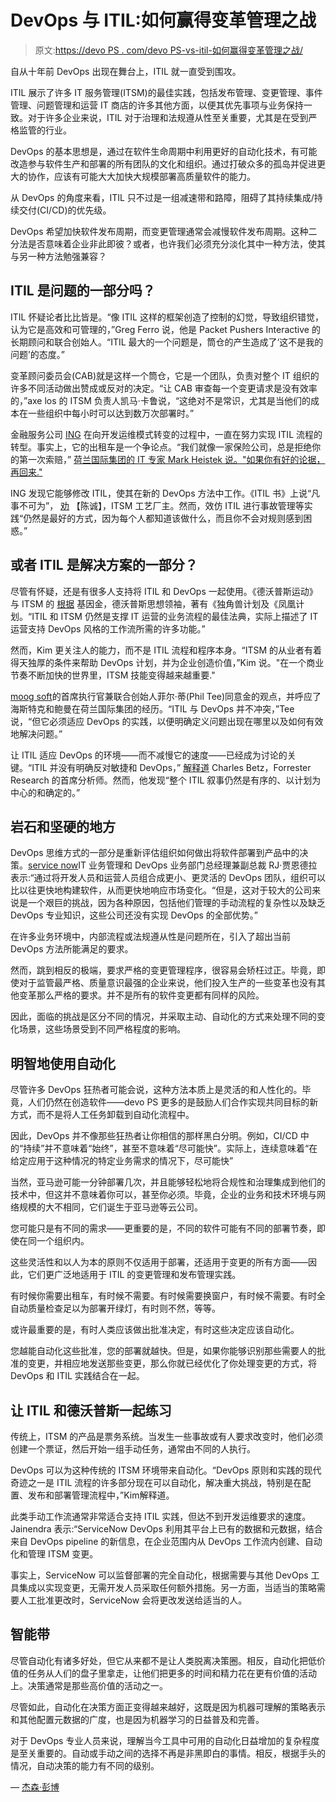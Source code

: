 # DevOps 与 ITIL:如何赢得变革管理之战

> 原文:[https://devo PS . com/devo PS-vs-itil-如何赢得变革管理之战/](https://devops.com/devops-versus-itil-how-to-win-the-battle-over-change-management/)

自从十年前 DevOps 出现在舞台上，ITIL 就一直受到围攻。

ITIL 展示了许多 IT 服务管理(ITSM)的最佳实践，包括发布管理、变更管理、事件管理、问题管理和运营 IT 商店的许多其他方面，以便其优先事项与业务保持一致。对于许多企业来说，ITIL 对于治理和法规遵从性至关重要，尤其是在受到严格监管的行业。

DevOps 的基本思想是，通过在软件生命周期中利用更好的自动化技术，有可能改造参与软件生产和部署的所有团队的文化和组织。通过打破众多的孤岛并促进更大的协作，应该有可能大大加快大规模部署高质量软件的能力。

从 DevOps 的角度来看，ITIL 只不过是一组减速带和路障，阻碍了其持续集成/持续交付(CI/CD)的优先级。

DevOps 希望加快软件发布周期，而变更管理通常会减慢软件发布周期。这种二分法是否意味着企业非此即彼？或者，也许我们必须充分淡化其中一种方法，使其与另一种方法勉强兼容？

## ITIL 是问题的一部分吗？

ITIL 怀疑论者比比皆是。“像 ITIL 这样的框架创造了控制的幻觉，导致组织错觉，认为它是高效和可管理的，”[](http://etherealmind.com/why-i-hate-itil-so-much/)Greg Ferro 说，他是 Packet Pushers Interactive 的长期顾问和联合创始人。“ITIL 最大的一个问题是，筒仓的产生造成了‘这不是我的问题’的态度。”

变革顾问委员会(CAB)就是这样一个筒仓，它是一个团队，负责对整个 IT 组织的许多不同活动做出赞成或反对的决定。“让 CAB 审查每一个变更请求是没有效率的，”[](http://techbeacon.com/devops-itil-two-paths-common-goal)axe los 的 ITSM 负责人凯马·卡鲁说，“这绝对不是常识，尤其是当他们的成本在一些组织中每小时可以达到数万次部署时。”

金融服务公司 [ING](http://www.ing.com) 在向开发运维模式转变的过程中，一直在努力实现 ITIL 流程的转型。事实上，它的出租车是一个争论点。“我们就像一家保险公司，总是拒绝你的第一次索赔，” [荷兰国际集团的 IT 专家 Mark Heistek 说。"如果你有好的论据，再回来."](https://www.youtube.com/watch?v=_dDsdbkSgOc)

ING 发现它能够修改 ITIL，使其在新的 DevOps 方法中工作。《ITIL 书》上说“凡事不可为”， [劝](https://www.youtube.com/watch?v=_dDsdbkSgOc) 【陈诚】，ITSM 工艺厂主。然而，效仿 ITIL 进行事故管理等实践“仍然是最好的方式，因为每个人都知道该做什么，而且你不会对规则感到困惑。”

## 或者 ITIL 是解决方案的一部分？

尽管有怀疑，还是有很多人支持将 ITIL 和 DevOps 一起使用。《德沃普斯运动》与 ITSM 的 [根据](http://www.theitsmreview.com/2014/03/trust-devops-movement-fits-perfectly-itsm/) 基因金，德沃普斯思想领袖，著有《独角兽计划[](https://itrevolution.com/the-unicorn-project/)及《凤凰计划[](https://www.amazon.com/The-Phoenix-Project-Helping-Business/dp/0988262592)。“ITIL 和 ITSM 仍然是支撑 IT 运营的业务流程的最佳法典，实际上描述了 IT 运营支持 DevOps 风格的工作流所需的许多功能。”

然而，Kim 更关注人的能力，而不是 ITIL 流程和程序本身。“ITSM 的从业者有着得天独厚的条件来帮助 DevOps 计划，并为企业创造价值，”Kim 说。"在一个商业节奏不断加快的世界里，ITSM 技能变得越来越重要."

[moog soft](http://www.moogsoft.com)的首席执行官兼联合创始人菲尔·蒂(Phil Tee)同意金的观点，并呼应了海斯特克和鲍曼在荷兰国际集团的经历。“ITIL 与 DevOps 并不冲突，”Tee 说，“但它必须适应 DevOps 的实践，以便明确定义问题出现在哪里以及如何有效地解决问题。”

让 ITIL 适应 DevOps 的环境——而不减慢它的速度——已经成为讨论的关键。“ITIL 并没有明确反对敏捷和 DevOps，” [解释道](http://www.bmc.com/blogs/itil-and-devops-lets-not-paper-over-the-differences/) Charles Betz，Forrester Research 的首席分析师。然而，他发现“整个 ITIL 叙事仍然是有序的、以计划为中心的和确定的。”

## **岩石和坚硬的地方**

DevOps 思维方式的一部分是重新评估组织如何做出将软件部署到产品中的决策。[service now](https://www.servicenow.com/)IT 业务管理和 DevOps 业务部门总经理兼副总裁 RJ·贾恩德拉表示:“通过将开发人员和运营人员组合成更小、更灵活的 DevOps 团队，组织可以比以往更快地构建软件，从而更快地响应市场变化。“但是，这对于较大的公司来说是一个艰巨的挑战，因为各种原因，包括他们管理的手动流程的复杂性以及缺乏 DevOps 专业知识，这些公司还没有实现 DevOps 的全部优势。”

在许多业务环境中，内部流程或法规遵从性是问题所在，引入了超出当前 DevOps 方法所能满足的要求。

然而，跳到相反的极端，要求严格的变更管理程序，很容易会矫枉过正。毕竟，即使对于监管最严格、质量意识最强的企业来说，他们投入生产的一些变革也没有其他变革那么严格的要求。并不是所有的软件变更都有同样的风险。

因此，面临的挑战是区分不同的情况，并采取主动、自动化的方式来处理不同的变化场景，这些场景受到不同严格程度的影响。

## **明智地使用自动化**

尽管许多 DevOps 狂热者可能会说，这种方法本质上是灵活的和人性化的。毕竟，人们仍然在创造软件——devo PS 更多的是鼓励人们合作实现共同目标的新方式，而不是将人工任务卸载到自动化流程中。

因此，DevOps 并不像那些狂热者让你相信的那样黑白分明。例如，CI/CD 中的“持续”并不意味着“始终”，甚至不意味着“尽可能快”。实际上，连续意味着“在给定应用于这种情况的特定业务需求的情况下，尽可能快”

当然，亚马逊可能一分钟部署几次，并且能够轻松地将合规性和治理集成到他们的技术中，但这并不意味着你可以，甚至你必须。毕竟，企业的业务和技术环境与网络规模的大不相同，它们诞生于亚马逊等云公司。

您可能只是有不同的需求——更重要的是，不同的软件可能有不同的部署节奏，即使在同一个组织内。

这些灵活性和以人为本的原则不仅适用于部署，还适用于变更的所有方面——因此，它们更广泛地适用于 ITIL 的变更管理和发布管理实践。

有时候你需要出租车，有时候不需要。有时候需要换窗户，有时候不需要。有时全自动质量检查足以为部署开绿灯，有时则不然，等等。

或许最重要的是，有时人类应该做出批准决定，有时这些决定应该自动化。

您越能自动化这些批准，您的部署就越快。但是，如果你能够识别那些需要人的批准的变更，并相应地发送那些变更，那么你就已经优化了你处理变更的方式，将 DevOps 和 ITIL 实践结合在一起。

## **让 ITIL 和德沃普斯一起练习**

传统上，ITSM 的产品是票务系统。当发生一些事故或有人要求改变时，他们必须创建一个票证，然后开始一组手动任务，通常由不同的人执行。

DevOps 可以为这种传统的 ITSM 环境带来自动化。“DevOps 原则和实践的现代奇迹之一是 ITIL 流程的许多部分现在可以自动化，解决重大挑战，特别是在配置、发布和部署管理流程中，”Kim[](https://www.axelos.com/news/blogs/june-2016/integrating-devops-into-the-itil-orthodoxy)解释道。

此类手动工作流通常非常适合支持 ITIL 实践，但达不到开发运维要求的速度。Jainendra 表示:“ServiceNow DevOps 利用其平台上已有的数据和元数据，结合来自 DevOps pipeline 的新信息，在企业范围内从 DevOps 工作流内创建、自动化和管理 ITSM 变更。

事实上，ServiceNow 可以监督部署的完全自动化，根据需要与其他 DevOps 工具集成以实现变更，无需开发人员采取任何额外措施。另一方面，当适当的策略需要人工批准更改时，ServiceNow 会将更改发送给适当的人。

## **智能带**

尽管自动化有诸多好处，但它从来都不是让人类脱离决策圈。相反，自动化把低价值的任务从人们的盘子里拿走，让他们把更多的时间和精力花在更有价值的活动上。决策通常是那些高价值的活动之一。

尽管如此，自动化在决策方面正变得越来越好，这既是因为机器可理解的策略表示和其他配置元数据的广度，也是因为机器学习的日益普及和完善。

对于 DevOps 专业人员来说，理解当今工具中可用的自动化日益增加的复杂程度是至关重要的。自动或手动之间的选择不再是非黑即白的事情。相反，根据手头的情况，自动决策的能力有不同的级别。

— [杰森·彭博](https://devops.com/author/jason-bloomberg/)